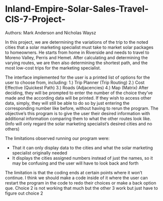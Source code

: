 # Inland-Empire-Solar-Sales-Travel-CIS-7-Project- 
Authors: Mark Anderson and Nicholas Waysz 

In this project, we are determining the variations of the trip to the noted cities that a solar marketing specialist must take to market solar packages to homeowners. He starts from home in Riverside and needs to travel to Moreno Valley, Perris and Hemet. After calculating and determining the varying routes, we are then also determining the shortest path, and the most low-cost trips for the marketing specialist. 


The interface implemented for the user is a printed list of options for the user to choose from, including: 
1.) Trip Planner (Trip Routing)
2.) Cost Effective (Quickest Path)
3.) Roads (Adjacencies)
4.) Map (Matrix)
After deciding, they will be prompted to enter the number of the choice they’ve made and the according data will be printed. If they wish to access other data, simply, they will still be able to do so by just entering the corresponding number like before, without having to rerun the program. The objective’s this program is to give the user their desired information with additional information comparing them to what the other routes look like. (Info will only regard the solar marketing specialist’s desired cities and no others) 

The limitations observed running our program were:
- That it can only display data to the cities and what the solar marketing specialist originally needed 
- It displays the cities assigned numbers instead of just the names, so it may be confusing and the user will have to look back and forth 

The limitation is that the coding ends at certain points where it won’t continue. I think we should make a code inside of it where the user can restart the program in the code to redo their choices or make a back option que. Choice 2 is not working that much but the other 3 work but just have to figure out choice 2 
